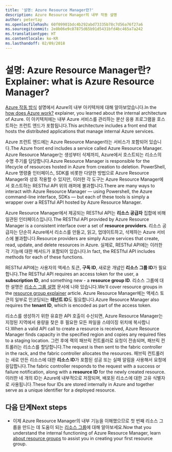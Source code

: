 ```yaml
---
title: '설명: Azure Resource Manager란?'
description: Azure Resource Manager의 내부 작동 설명
author: petertay
ms.openlocfilehash: 60f09901bdc4b292abd73335b78c7d56a76f27a6
ms.sourcegitcommit: 2e8b06e9c07875d65b91d5431bfd4bc465a7a242
ms.translationtype: HT
ms.contentlocale: ko-KR
ms.lasthandoff: 02/09/2018
---
```

# <a name="explainer-what-is-azure-resource-manager"></a><span data-ttu-id="5a914-103">설명: Azure Resource Manager란?</span><span class="sxs-lookup"><span data-stu-id="5a914-103">Explainer: what is Azure Resource Manager?</span></span>

<span data-ttu-id="5a914-104">[Azure 작동 방식](azure-explainer.md) 설명에서 Azure의 내부 아키텍처에 대해 알아보았습니다.</span><span class="sxs-lookup"><span data-stu-id="5a914-104">In the [how does Azure work?](azure-explainer.md) explainer, you learned about the internal architecture of Azure.</span></span> <span data-ttu-id="5a914-105">이 아키텍처에는 내부 Azure 서비스를 관리하는 분산 응용 프로그램을 호스트하는 프런트 엔드가 포함됩니다.</span><span class="sxs-lookup"><span data-stu-id="5a914-105">This architecture includes a front end that hosts the distributed applications that manage internal Azure services.</span></span>

<span data-ttu-id="5a914-106">Azure 프런트 엔드에는 Azure Resource Manager라는 서비스가 포함되어 있습니다.</span><span class="sxs-lookup"><span data-stu-id="5a914-106">The Azure front end includes a service called Azure Resource Manager.</span></span> <span data-ttu-id="5a914-107">Azure Resource Manager는 생성부터 삭제까지, Azure에서 호스트되는 리소스의 수명 주기를 담당합니다.</span><span class="sxs-lookup"><span data-stu-id="5a914-107">Azure Resource Manager is responsible for the lifecycle of resources hosted in Azure from creation to deletion.</span></span> <span data-ttu-id="5a914-108">PowerShell, Azure 명령줄 인터페이스, SDK를 비롯한 다양한 방법으로 Azure Resource Manager와 상호 작용할 수 있지만, 이러한 각 도구는 Azure Resource Manager에서 호스트하는 RESTful API 위의 래퍼에 불과합니다.</span><span class="sxs-lookup"><span data-stu-id="5a914-108">There are many ways to interact with Azure Resource Manager &mdash; using Powershell, the Azure command-line interface, SDKs &mdash; but each of these tools is simply a wrapper over a RESTful API hosted by Azure Resource Manager.</span></span>

<span data-ttu-id="5a914-109">Azure Resource Manager에서 제공되는 RESTful API는 **리소스 공급자** 집합에 비해 일관된 인터페이스입니다.</span><span class="sxs-lookup"><span data-stu-id="5a914-109">The RESTful API provided by Azure Resource Manager is a consistent interface over a set of **resource providers**.</span></span> <span data-ttu-id="5a914-110">리소스 공급자는 단순히 Azure에서 리소스를 만들고, 읽고, 업데이트하고, 삭제하는 Azure 서비스에 불과합니다.</span><span class="sxs-lookup"><span data-stu-id="5a914-110">Resource providers are simply Azure services that create, read, update, and delete resources in Azure.</span></span> <span data-ttu-id="5a914-111">실제로, RESTful API에는 이러한 각 기능에 대한 메서드가 포함되어 있습니다.</span><span class="sxs-lookup"><span data-stu-id="5a914-111">In fact, the RESTful API includes methods for each of these functions.</span></span> 

<span data-ttu-id="5a914-112">RESTful API에는 사용자의 액세스 토큰, **구독 ID**, 새로운 개념인 **리소스 그룹 ID**가 필요합니다.</span><span class="sxs-lookup"><span data-stu-id="5a914-112">The RESTful API requires an access token for the user, a **subscription ID**, and something new - a **resource group ID**.</span></span> <span data-ttu-id="5a914-113">리소스 그룹에 대한 설명은 [리소스 그룹 설명](resource-group-explainer.md) 문서에 나와 있습니다.</span><span class="sxs-lookup"><span data-stu-id="5a914-113">We'll cover resource groups in the [resource group explainer](resource-group-explainer.md) article.</span></span> <span data-ttu-id="5a914-114">Azure Resource Manager에는 액세스 토큰의 일부로 인코딩되는 **테넌트 ID**도 필요합니다.</span><span class="sxs-lookup"><span data-stu-id="5a914-114">Azure Resource Manager also requires the **tenant ID**, which is encoded as part of the access token.</span></span> 

<span data-ttu-id="5a914-115">리소스를 생성하기 위한 유효한 API 호출이 수신되면, Azure Resource Manager는 지정된 지역에서 용량을 찾은 후 필요한 모든 파일을 스테이징 위치에 복사합니다.</span><span class="sxs-lookup"><span data-stu-id="5a914-115">When a valid API call to create a resource is received, Azure Resource Manager finds capacity in the specified region and copies any required files to a staging location.</span></span> <span data-ttu-id="5a914-116">그런 후에 랙의 패브릭 컨트롤러로 요청이 전송되며, 패브릭 컨트롤러는 리소스를 할당합니다.</span><span class="sxs-lookup"><span data-stu-id="5a914-116">The request is then sent to the fabric controller in the rack, and the fabric controller allocates the resources.</span></span> <span data-ttu-id="5a914-117">패브릭 컨트롤러는 새로 만든 리소스에 대한 **리소스 ID**가 포함된 성공 또는 실패 알림을 사용해서 요청에 응답합니다.</span><span class="sxs-lookup"><span data-stu-id="5a914-117">The fabric controller responds to the request with a success or failure notification, along with a **resource ID** for the newly created resource.</span></span> <span data-ttu-id="5a914-118">이러한 네 개의 ID는 Azure에 내부적으로 저장되며, 배포된 리소스에 대한 고유 식별자로 사용됩니다.</span><span class="sxs-lookup"><span data-stu-id="5a914-118">These four IDs are stored internally in Azure and together serve as a unique identifier for a deployed resource.</span></span>

## <a name="next-steps"></a><span data-ttu-id="5a914-119">다음 단계</span><span class="sxs-lookup"><span data-stu-id="5a914-119">Next steps</span></span>

* <span data-ttu-id="5a914-120">이제 Azure Resource Manager의 내부 기능을 이해했으므로 첫 번째 리소스 그룹을 만드는 데 도움이 되는 [리소스 그룹](resource-group-explainer.md)에 대해 알아보세요.</span><span class="sxs-lookup"><span data-stu-id="5a914-120">Now that you understand the internal functioning of Azure Resource Manager, learn [about resource groups](resource-group-explainer.md) to assist you in creating your first resource group.</span></span>
